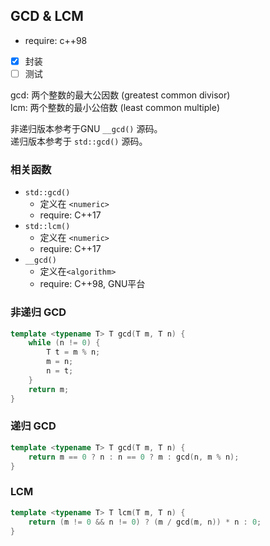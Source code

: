 ## GCD & LCM
 - require: c++98
 - [x] 封装
 - [ ] 测试

gcd: 两个整数的最大公因数 (greatest common divisor)   
lcm: 两个整数的最小公倍数 (least common multiple)

非递归版本参考于GNU `__gcd()` 源码。  
递归版本参考于 `std::gcd()` 源码。

### 相关函数  <!-- omit in toc -->
 - `std::gcd()`
   - 定义在 `<numeric>`
   - require: C++17
 - `std::lcm()`
   - 定义在 `<numeric>`
   - require: C++17
 - `__gcd()`
   - 定义在`<algorithm>`
   - require: C++98, GNU平台

### 非递归 GCD  <!-- omit in toc -->
```cpp
template <typename T> T gcd(T m, T n) {
    while (n != 0) {
        T t = m % n;
        m = n;
        n = t;
    }
    return m;
}
```

### 递归 GCD  <!-- omit in toc -->
```cpp
template <typename T> T gcd(T m, T n) {
    return m == 0 ? n : n == 0 ? m : gcd(n, m % n);
}
```

### LCM  <!-- omit in toc -->
```cpp
template <typename T> T lcm(T m, T n) {
    return (m != 0 && n != 0) ? (m / gcd(m, n)) * n : 0;
}
```
